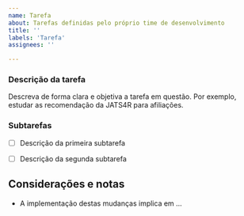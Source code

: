 ```yaml
---
name: Tarefa
about: Tarefas definidas pelo próprio time de desenvolvimento
title: ''
labels: 'Tarefa'
assignees: ''

---
```


### Descrição da tarefa
Descreva de forma clara e objetiva a tarefa em questão. Por exemplo, estudar as recomendação da JATS4R para afiliações.

### Subtarefas

- [ ] Descrição da primeira subtarefa
- [ ] Descrição da segunda subtarefa


## Considerações e notas

* A implementação destas mudanças implica em ...

